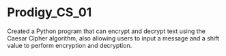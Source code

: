 # Prodigy_CS_01
Created a Python program that can encrypt and decrypt text using the Caesar Cipher algorithm, also allowing users to input a message and a shift value to perform encryption and decryption.
